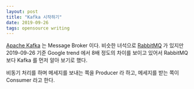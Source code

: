 ```yaml
---
layout: post
title: "Kafka 시작하기"
date: 2019-09-26
tags: opensource writing
---
```


[Apache Kafka](https://kafka.apache.org/) 는 Message Broker 이다.
비슷한 녀석으로 [RabbitMQ](https://www.rabbitmq.com) 가 있지만 2019-09-26 기준 Google trend 에서 8배 정도의 차이를 보이고 있어서 RabbitMQ 보다 Kafka 를 먼저 알아 보기로 했다.

비동기 처리를 하며 메세지를 보내는 쪽을 Producer 라 하고, 메세지를 받는 쪽이 Consumer 라고 한다.
